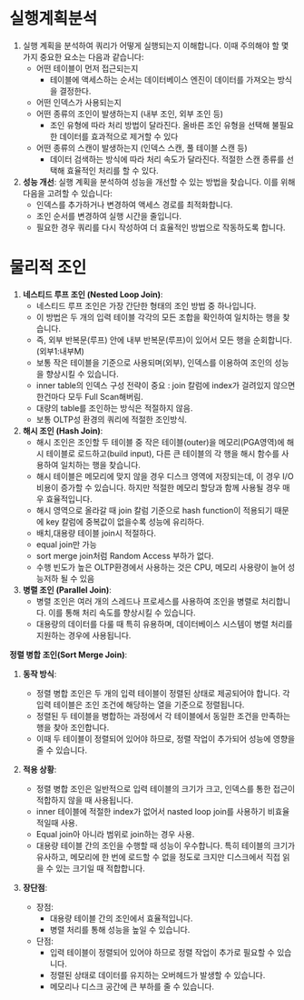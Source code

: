 # 실행계획분석
1. 실행 계획을 분석하여 쿼리가 어떻게 실행되는지 이해합니다. 이때 주의해야 할 몇 가지 중요한 요소는 다음과 같습니다:
    - 어떤 테이블이 먼저 접근되는지
        - 테이블에 액세스하는 순서는 데이터베이스 엔진이 데이터를 가져오는 방식을 결정한다.
    - 어떤 인덱스가 사용되는지
    - 어떤 종류의 조인이 발생하는지 (내부 조인, 외부 조인 등)
        - 조인 유형에 따라 처리 방법이 달라진다. 올바른 조인 유형을 선택해 불필요한 데이터를 효과적으로 제거할 수 있다
    - 어떤 종류의 스캔이 발생하는지 (인덱스 스캔, 풀 테이블 스캔 등)
        - 데이터 검색하는 방식에 따라 처리 속도가 달라진다. 적절한 스캔 종류를 선택해 효율적인 처리를 할 수 있다.
2. **성능 개선**: 실행 계획을 분석하여 성능을 개선할 수 있는 방법을 찾습니다. 이를 위해 다음을 고려할 수 있습니다:
    - 인덱스를 추가하거나 변경하여 액세스 경로를 최적화합니다.
    - 조인 순서를 변경하여 실행 시간을 줄입니다.
    - 필요한 경우 쿼리를 다시 작성하여 더 효율적인 방법으로 작동하도록 합니다.

# 물리적 조인
1. **네스티드 루프 조인 (Nested Loop Join)**:
    - 네스티드 루프 조인은 가장 간단한 형태의 조인 방법 중 하나입니다. 
    - 이 방법은 두 개의 입력 테이블 각각의 모든 조합을 확인하여 일치하는 행을 찾습니다.
    - 즉, 외부 반복문(루프) 안에 내부 반복문(루프)이 있어서 모든 행을 순회합니다.(외부1:내부M)
    - 보통 작은 테이블을 기준으로 사용되며(외부), 인덱스를 이용하여 조인의 성능을 향상시킬 수 있습니다.
    - inner table의 인덱스 구성 전략이 중요 : join 칼럼에 index가 걸려있지 않으면 한건마다 모두 Full Scan해버림.
    - 대량의 table를 조인하는 방식은 적절하지 않음.
    - 보통 OLTP성 환경의 쿼리에 적절한 조인방식.
2. **해시 조인 (Hash Join)**:
    - 해시 조인은 조인할 두 테이블 중 작은 테이블(outer)을 메모리(PGA영역)에 해시 테이블로 로드하고(build input), 다른 큰 테이블의 각 행을 해시 함수를 사용하여 일치하는 행을 찾습니다.
    - 해시 테이블은 메모리에 맞지 않을 경우 디스크 영역에 저장되는데, 이 경우 I/O 비용이 증가할 수 있습니다. 하지만 적절한 메모리 할당과 함께 사용될 경우 매우 효율적입니다.
    - 해시 영역으로 올라갈 때 join 칼럼 기준으로 hash function이 적용되기 때문에 key 칼럼에 중복값이 없을수록 성능에 유리하다.
    - 배치,대용량 테이블 join시 적절하다.
    - equal join만 가능
    - sort merge join처럼 Random Access 부하가 없다.
    - 수행 빈도가 높은 OLTP환경에서 사용하는 것은 CPU, 메모리 사용량이 늘어 성능저하 될 수 있음
3. **병렬 조인 (Parallel Join)**:
    - 병렬 조인은 여러 개의 스레드나 프로세스를 사용하여 조인을 병렬로 처리합니다. 이를 통해 처리 속도를 향상시킬 수 있습니다.
    - 대용량의 데이터를 다룰 때 특히 유용하며, 데이터베이스 시스템이 병렬 처리를 지원하는 경우에 사용됩니다.

**정렬 병합 조인(Sort Merge Join)**:

1. **동작 방식**:
    
    - 정렬 병합 조인은 두 개의 입력 테이블이 정렬된 상태로 제공되어야 합니다. 각 입력 테이블은 조인 조건에 해당하는 열을 기준으로 정렬됩니다.
    - 정렬된 두 테이블을 병합하는 과정에서 각 테이블에서 동일한 조건을 만족하는 행을 찾아 조인합니다.
    - 이때 두 테이블이 정렬되어 있어야 하므로, 정렬 작업이 추가되어 성능에 영향을 줄 수 있습니다.
2. **적용 상황**:
    
    - 정렬 병합 조인은 일반적으로 입력 테이블의 크기가 크고, 인덱스를 통한 접근이 적합하지 않을 때 사용됩니다.
    - inner 테이블에 적절한 index가 없어서 nasted loop join를 사용하기 비효율적일때 사용.
    - Equal join아 아니라 범위로 join하는 경우 사용.
    - 대용량 테이블 간의 조인을 수행할 때 성능이 우수합니다. 특히 테이블의 크기가 유사하고, 메모리에 한 번에 로드할 수 없을 정도로 크지만 디스크에서 직접 읽을 수 있는 크기일 때 적합합니다.
3. **장단점**:
    
    - 장점:
        - 대용량 테이블 간의 조인에서 효율적입니다.
        - 병렬 처리를 통해 성능을 높일 수 있습니다.
    - 단점:
        - 입력 테이블이 정렬되어 있어야 하므로 정렬 작업이 추가로 필요할 수 있습니다.
        - 정렬된 상태로 데이터를 유지하는 오버헤드가 발생할 수 있습니다.
        - 메모리나 디스크 공간에 큰 부하를 줄 수 있습니다.